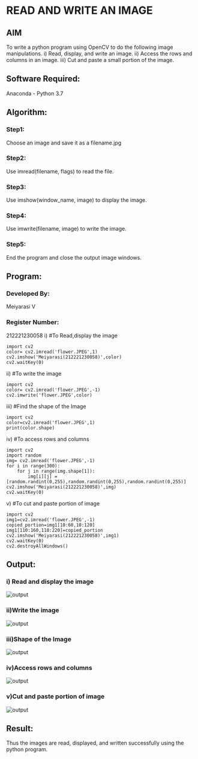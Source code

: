 # READ AND WRITE AN IMAGE
## AIM
To write a python program using OpenCV to do the following image manipulations.
i) Read, display, and write an image.
ii) Access the rows and columns in an image.
iii) Cut and paste a small portion of the image.

## Software Required:
Anaconda - Python 3.7
## Algorithm:
### Step1:
Choose an image and save it as a filename.jpg
### Step2:
Use imread(filename, flags) to read the file.
### Step3:
Use imshow(window_name, image) to display the image.
### Step4:
Use imwrite(filename, image) to write the image.
### Step5:
End the program and close the output image windows.
## Program:
### Developed By: 
Meiyarasi V
### Register Number: 
212221230058
i) #To Read,display the image
```
import cv2
color= cv2.imread('flower.JPEG',1)
cv2.imshow('Meiyarasi(212221230058)',color)
cv2.waitKey(0)

```
ii) #To write the image
```
import cv2
color= cv2.imread('flower.JPEG',-1)
cv2.imwrite('flower.JPEG',color)

```
iii) #Find the shape of the Image
```python3
import cv2
color=cv2.imread('flower.JPEG',1)
print(color.shape)
```
iv) #To access rows and columns

```python3
import cv2
import random
img= cv2.imread('flower.JPEG',-1)
for i in range(300):
    for j in range(img.shape[1]):
        img[i][j] = [random.randint(0,255),random.randint(0,255),random.randint(0,255)]
cv2.imshow('Meiyarasi(212221230058)',img)
cv2.waitKey(0)

```
v) #To cut and paste portion of image
```python3
import cv2
img1=cv2.imread('flower.JPEG',-1)
copied_portion=img1[10:60,10:120]
img1[110:160,110:220]=copied_portion
cv2.imshow('Meiyarasi(212221230058)',img1)
cv2.waitKey(0)
cv2.destroyAllWindows()
```

## Output:

### i) Read and display the image
![output](p2.jpeg)
### ii)Write the image
![output](p2.jpeg)
### iii)Shape of the Image
![output](p5.jpeg)
### iv)Access rows and columns
![output](p3.jpeg)
### v)Cut and paste portion of image
![output](p1.jpeg)

## Result:
Thus the images are read, displayed, and written successfully using the python program.


